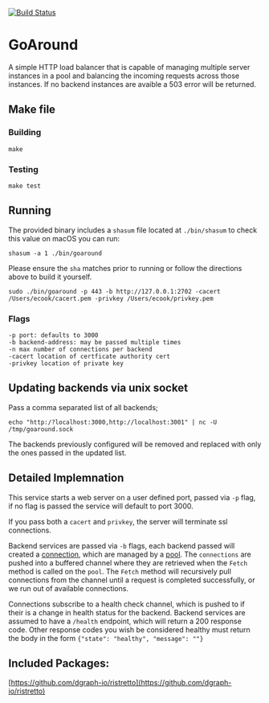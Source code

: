 [![Build Status](https://travis-ci.org/CoderCookE/goaround.svg?branch=master)](https://travis-ci.org/CoderCookE/goaround)

# GoAround
A simple HTTP load balancer that
is capable of managing multiple server instances in a pool and balancing the
incoming requests across those instances. If no backend instances are avaible
a 503 error will be returned.

## Make file

### Building
```
make
```

### Testing
```
make test
```

## Running
The provided binary includes a `shasum` file located at `./bin/shasum` to check this value on macOS you can run:
```
shasum -a 1 ./bin/goaround
```
Please ensure the `sha` matches prior to running or follow the directions above to build it yourself.

```
sudo ./bin/goaround -p 443 -b http://127.0.0.1:2702 -cacert /Users/ecook/cacert.pem -privkey /Users/ecook/privkey.pem
```

### Flags
```
-p port: defaults to 3000
-b backend-address: may be passed multiple times
-n max number of connections per backend
-cacert location of certficate authority cert
-privkey location of private key
```

## Updating backends via unix socket
Pass a comma separated list of all backends;
```
echo "http:/?localhost:3000,http://localhost:3001" | nc -U /tmp/goaround.sock

```
The backends previously configured will be removed and replaced with only the ones passed in the updated list.

## Detailed Implemnation
This service starts a web server on a user defined port, passed via `-p` flag,
if no flag is passed the service will default to port 3000.

If you pass both a `cacert` and `privkey`, the server will terminate ssl connections.

Backend services are passed via `-b` flags, each backend passed will created a [connection](internal/connection-pool/connection),
which are managed by a [pool](internal/connection-pool/connection).  The `connections` are pushed into a buffered channel
where they are retrieved when the `Fetch` method is called on the `pool`.  The `Fetch` method will recursively pull connections
from the channel until a request is completed successfully, or we run out of available connections.

Connections subscribe to a health check channel, which is pushed to if their is a change in health status for the backend. Backend
services are assumed to have a `/health` endpoint, which will return a 200 response code.   Other response codes you wish be considered
healthy must return the body in the form `{"state": "healthy", "message": ""}`

## Included Packages:
[https://github.com/dgraph-io/ristretto](https://github.com/dgraph-io/ristretto)
